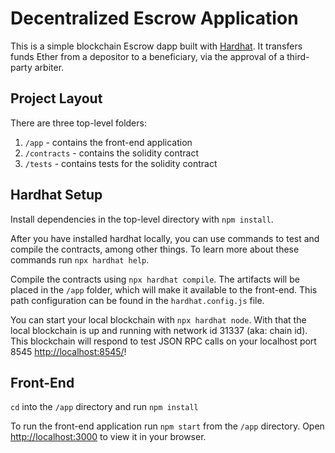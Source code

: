 # Decentralized Escrow Application

This is a simple blockchain Escrow dapp built with [Hardhat](https://hardhat.org/). It transfers funds Ether from a depositor to a beneficiary, via the approval of a third-party arbiter.

## Project Layout

There are three top-level folders:

1. `/app` - contains the front-end application
2. `/contracts` - contains the solidity contract
3. `/tests` - contains tests for the solidity contract

## Hardhat Setup

Install dependencies in the top-level directory with `npm install`.

After you have installed hardhat locally, you can use commands to test and compile the contracts, among other things. To learn more about these commands run `npx hardhat help`.

Compile the contracts using `npx hardhat compile`. The artifacts will be placed in the `/app` folder, which will make it available to the front-end. This path configuration can be found in the `hardhat.config.js` file.

You can start your local blockchain with `npx hardhat node`. With that the local blockchain is up and running with network id 31337 (aka: chain id). This blockchain will respond to test JSON RPC calls on your localhost port 8545 [http://localhost:8545/](http://localhost:8545/)! 

## Front-End

`cd` into the `/app` directory and run `npm install`

To run the front-end application run `npm start` from the `/app` directory. Open [http://localhost:3000](http://localhost:3000) to view it in your browser.

